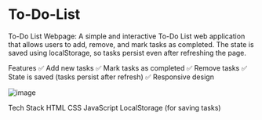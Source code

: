 # To-Do-List
To-Do List Webpage: A simple and interactive To-Do List web application that allows users to add, remove, and mark tasks as completed. The state is saved using localStorage, so tasks persist even after refreshing the page.


Features
✅ Add new tasks
✅ Mark tasks as completed
✅ Remove tasks
✅ State is saved (tasks persist after refresh)
✅ Responsive design

![image](https://github.com/user-attachments/assets/0cbd3b9b-d8ff-471c-9b93-73f4c657d817)

Tech Stack
HTML
CSS
JavaScript
LocalStorage (for saving tasks)






